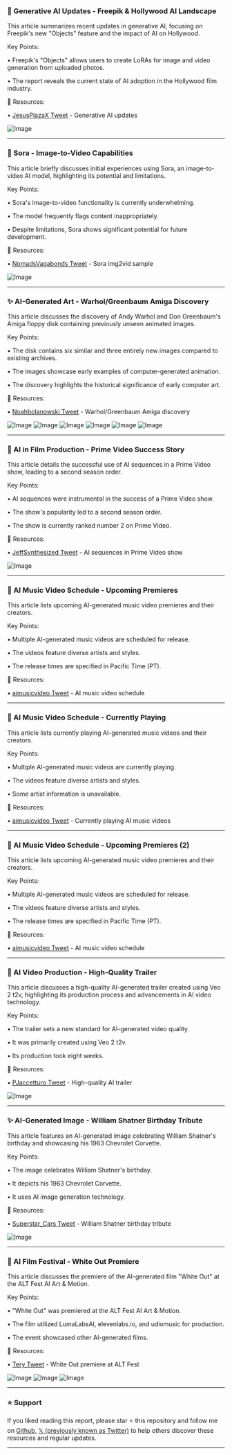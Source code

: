 ### 🤖 Generative AI Updates - Freepik & Hollywood AI Landscape

This article summarizes recent updates in generative AI, focusing on Freepik's new "Objects" feature and the impact of AI on Hollywood.

Key Points:

• Freepik's "Objects" allows users to create LoRAs for image and video generation from uploaded photos.


•  The report reveals the current state of AI adoption in the Hollywood film industry.


🔗 Resources:

• [JesusPlazaX Tweet](https://x.com/JesusPlazaX/status/1903735470225273149) - Generative AI updates


![Image](https://pbs.twimg.com/media/Gmrj5CdbMAIZfGJ?format=jpg&name=small)


---
### 🚀 Sora - Image-to-Video Capabilities

This article briefly discusses initial experiences using Sora, an image-to-video AI model, highlighting its potential and limitations.

Key Points:

• Sora's image-to-video functionality is currently underwhelming.


• The model frequently flags content inappropriately.


•  Despite limitations, Sora shows significant potential for future development.


🔗 Resources:

• [NomadsVagabonds Tweet](https://x.com/NomadsVagabonds/status/1903574581882831051) - Sora img2vid sample


![Image](https://pbs.twimg.com/ext_tw_video_thumb/1903573878657400832/pu/img/ZSGh_4NG40LFUeOS.jpg)


---
### ✨ AI-Generated Art - Warhol/Greenbaum Amiga Discovery

This article discusses the discovery of Andy Warhol and Don Greenbaum's Amiga floppy disk containing previously unseen animated images.

Key Points:

•  The disk contains six similar and three entirely new images compared to existing archives.


• The images showcase early examples of computer-generated animation.


• The discovery highlights the historical significance of early computer art.



🔗 Resources:

• [Noahbolanowski Tweet](https://x.com/Noahbolanowski/status/1903601763019563049) - Warhol/Greenbaum Amiga discovery


![Image](https://pbs.twimg.com/amplify_video_thumb/1903601708170608640/img/hRivNYzSrn1lLBkD.jpg)
![Image](https://pbs.twimg.com/media/GmrzqvzW0AA4a6M?format=jpg&name=small)
![Image](https://pbs.twimg.com/media/GmrnNMxbgAEpJtp?format=jpg&name=120x120)
![Image](https://pbs.twimg.com/media/GmrnNM3aIAAx7nN?format=jpg&name=120x120)
![Image](https://pbs.twimg.com/media/GmrnNMwbkAAu5Mw?format=jpg&name=120x120)
![Image](https://pbs.twimg.com/media/GmrnNS2aAAATauo?format=jpg&name=120x120)


---
### 🤖 AI in Film Production - Prime Video Success Story

This article details the successful use of AI sequences in a Prime Video show, leading to a second season order.

Key Points:

• AI sequences were instrumental in the success of a Prime Video show.


• The show's popularity led to a second season order.


• The show is currently ranked number 2 on Prime Video.



🔗 Resources:

• [JeffSynthesized Tweet](https://x.com/JeffSynthesized/status/1903088882935271762) - AI sequences in Prime Video show


![Image](https://pbs.twimg.com/amplify_video_thumb/1903088638315163648/img/VOMOgLLXlC0Y75Eq.jpg)


---
### 🤖 AI Music Video Schedule - Upcoming Premieres

This article lists upcoming AI-generated music video premieres and their creators.

Key Points:

• Multiple AI-generated music videos are scheduled for release.


• The videos feature diverse artists and styles.


• The release times are specified in Pacific Time (PT).


🔗 Resources:

• [aimusicvideo Tweet](https://x.com/aimusicvideo/status/1903579615404425552) - AI music video schedule


---
### 🤖 AI Music Video Schedule - Currently Playing

This article lists currently playing AI-generated music videos and their creators.

Key Points:

• Multiple AI-generated music videos are currently playing.


• The videos feature diverse artists and styles.


• Some artist information is unavailable.


🔗 Resources:

• [aimusicvideo Tweet](https://x.com/aimusicvideo/status/1903609931082981776) - Currently playing AI music videos


---
### 🤖 AI Music Video Schedule - Upcoming Premieres (2)

This article lists upcoming AI-generated music video premieres and their creators.

Key Points:

• Multiple AI-generated music videos are scheduled for release.


• The videos feature diverse artists and styles.


• The release times are specified in Pacific Time (PT).


🔗 Resources:

• [aimusicvideo Tweet](https://x.com/aimusicvideo/status/1903575735710941501) - AI music video schedule


---
### 🚀 AI Video Production - High-Quality Trailer

This article discusses a high-quality AI-generated trailer created using Veo 2 t2v, highlighting its production process and advancements in AI video technology.

Key Points:

• The trailer sets a new standard for AI-generated video quality.


• It was primarily created using Veo 2 t2v.


• Its production took eight weeks.


🔗 Resources:

• [PJaccetturo Tweet](https://x.com/PJaccetturo/status/1902058363393056854) - High-quality AI trailer


![Image](https://pbs.twimg.com/ext_tw_video_thumb/1901928743075024896/pu/img/16C6VKOLHwyLUHgF.jpg)


---
### ✨ AI-Generated Image - William Shatner Birthday Tribute

This article features an AI-generated image celebrating William Shatner's birthday and showcasing his 1963 Chevrolet Corvette.

Key Points:

• The image celebrates William Shatner's birthday.


• It depicts his 1963 Chevrolet Corvette.


• It uses AI image generation technology.



🔗 Resources:

• [Superstar_Cars Tweet](https://x.com/Superstar_Cars/status/1903364483398918653) - William Shatner birthday tribute


![Image](https://pbs.twimg.com/media/Gmob6A-XYAA1RAH?format=jpg&name=small)


---
### 🤖 AI Film Festival - White Out Premiere

This article discusses the premiere of the AI-generated film "White Out" at the ALT Fest AI Art & Motion.

Key Points:

• "White Out" was premiered at the ALT Fest AI Art & Motion.


• The film utilized LumaLabsAI, elevenlabs.io, and udiomusic for production.


• The event showcased other AI-generated films.



🔗 Resources:

• [Tery Tweet](https://x.com/Tery/status/1903484553609486677) - White Out premiere at ALT Fest


![Image](https://pbs.twimg.com/ext_tw_video_thumb/1903480319258312704/pu/img/4lxIR3cVXaTQUxGl.jpg)
![Image](https://pbs.twimg.com/media/GmqF8r7a0AAerad?format=jpg&name=360x360)
![Image](https://pbs.twimg.com/media/GmqGulxXEAAGCJx?format=jpg&name=small)


---

### ⭐️ Support

If you liked reading this report, please star ⭐️ this repository and follow me on [Github](https://github.com/Drix10), [𝕏 (previously known as Twitter)](https://x.com/DRIX_10_) to help others discover these resources and regular updates.

---